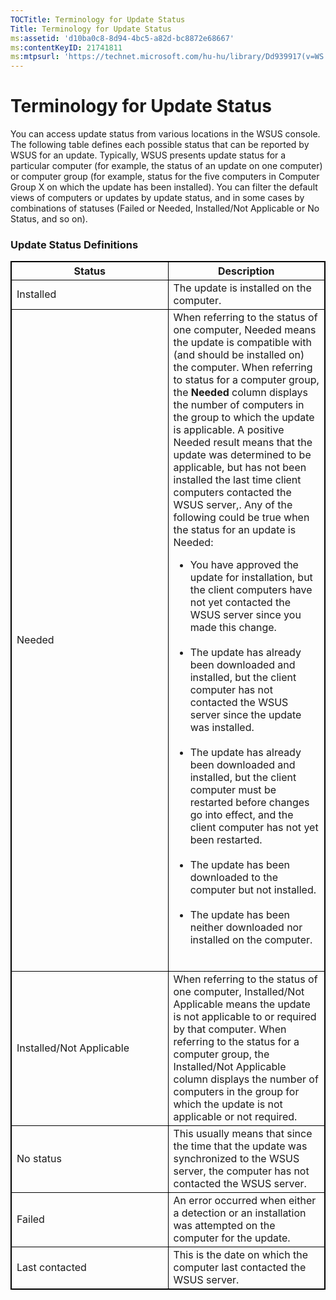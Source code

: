```yaml
---
TOCTitle: Terminology for Update Status
Title: Terminology for Update Status
ms:assetid: 'd10ba0c8-8d94-4bc5-a82d-bc8872e68667'
ms:contentKeyID: 21741811
ms:mtpsurl: 'https://technet.microsoft.com/hu-hu/library/Dd939917(v=WS.10)'
---
```


Terminology for Update Status
=============================

You can access update status from various locations in the WSUS console. The following table defines each possible status that can be reported by WSUS for an update. Typically, WSUS presents update status for a particular computer (for example, the status of an update on one computer) or computer group (for example, status for the five computers in Computer Group X on which the update has been installed). You can filter the default views of computers or updates by update status, and in some cases by combinations of statuses (Failed or Needed, Installed/Not Applicable or No Status, and so on).

### Update Status Definitions

 
<table style="border:1px solid black;">
<colgroup>
<col width="50%" />
<col width="50%" />
</colgroup>
<thead>
<tr class="header">
<th style="border:1px solid black;" >Status</th>
<th style="border:1px solid black;" >Description</th>
</tr>
</thead>
<tbody>
<tr class="odd">
<td style="border:1px solid black;">Installed</td>
<td style="border:1px solid black;">The update is installed on the computer.</td>
</tr>
<tr class="even">
<td style="border:1px solid black;">Needed</td>
<td style="border:1px solid black;">When referring to the status of one computer, Needed means the update is compatible with (and should be installed on) the computer. When referring to status for a computer group, the <strong>Needed</strong> column displays the number of computers in the group to which the update is applicable. A positive Needed result means that the update was determined to be applicable, but has not been installed the last time client computers contacted the WSUS server,. Any of the following could be true when the status for an update is Needed:
<ul>
<li>You have approved the update for installation, but the client computers have not yet contacted the WSUS server since you made this change.<br />
<br />
</li>
<li>The update has already been downloaded and installed, but the client computer has not contacted the WSUS server since the update was installed.<br />
<br />
</li>
<li>The update has already been downloaded and installed, but the client computer must be restarted before changes go into effect, and the client computer has not yet been restarted.<br />
<br />
</li>
<li>The update has been downloaded to the computer but not installed.<br />
<br />
</li>
<li>The update has been neither downloaded nor installed on the computer.<br />
<br />
</li>
</ul></td>
</tr>
<tr class="odd">
<td style="border:1px solid black;">Installed/Not Applicable</td>
<td style="border:1px solid black;">When referring to the status of one computer, Installed/Not Applicable means the update is not applicable to or required by that computer. When referring to the status for a computer group, the Installed/Not Applicable column displays the number of computers in the group for which the update is not applicable or not required.</td>
</tr>
<tr class="even">
<td style="border:1px solid black;">No status</td>
<td style="border:1px solid black;">This usually means that since the time that the update was synchronized to the WSUS server, the computer has not contacted the WSUS server.</td>
</tr>
<tr class="odd">
<td style="border:1px solid black;">Failed</td>
<td style="border:1px solid black;">An error occurred when either a detection or an installation was attempted on the computer for the update.</td>
</tr>
<tr class="even">
<td style="border:1px solid black;">Last contacted</td>
<td style="border:1px solid black;">This is the date on which the computer last contacted the WSUS server.</td>
</tr>
</tbody>
</table>
